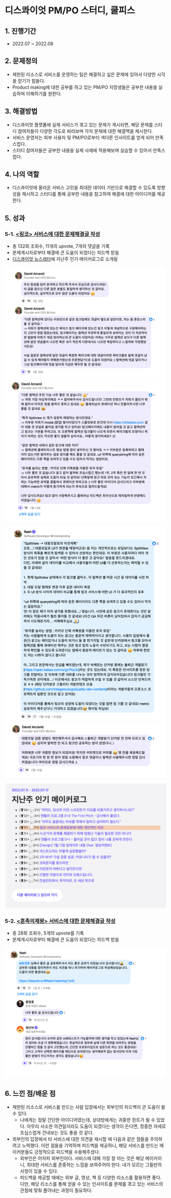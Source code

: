 # 디스콰이엇 PM/PO 스터디, 쿨피스

## 1. 진행기간

* 2022.07 \~ 2022.08

## 2. 문제정의

* 제한된 리소스로 서비스를 운영하는 팀은 해결하고 싶은 문제에 있어서 다양한 시각을 얻기가 힘들다.
* Product making에 대한 공부를 하고 있는 PM/PO 지망생들은 공부한 내용을 실습하며 이해하기를 원한다.

## 3. 해결방법

* 디스콰이엇 플랫폼에 실제 서비스가 겪고 있는 문제가 게시되면, 해당 문제를 스터디 참여자들이 다양한 각도로 바라보며 각자 문제에 대한 해결책을 제시한다.
* 서비스 운영자는 외부 사용자 및 PM/PO로부터 색다른 인사이트를 얻게 되어 만족스럽다.
* 스터디 참여자들은 공부한 내용을 실제 사례에 적용해보며 실습할 수 있어서 만족스럽다.

## 4. 나의 역할

* 디스콰이엇에 올라온 서비스 고민을 최대한 데이터 기반으로 해결할 수 있도록 방향성을 제시하고 스터디를 통해 공부한 내용을 참고하여 해결에 대한 아이디어를 제공한다.&#x20;

## 5. 성과

### 5-1. [<링코> 서비스에 대한 문제해결글 작성](https://disquiet.io/@flash/makerlog/1140)

* 총 132회 조회수, 11개의 upvote, 7개의 댓글을 기록
* 문제게시자로부터 해결에 큰 도움이 되었다는 피드백 받음
* [디스콰이엇 뉴스레터](https://stibee.com/api/v1.0/emails/share/hBRs2GUbFdW7yxIHvJCGFPlVS2Vk0Mk=)에 지난주 인기 메이커로그로 소개됨

![](<../../.gitbook/assets/culpis-01.png>)![](<../../.gitbook/assets/culpis-04.png>)

![](<../../.gitbook/assets/culpis-02.png>)![](<../../.gitbook/assets/culpis-05.png>)



![](<../../.gitbook/assets/culpis-03.png>)



### 5-2. [<혼족의제왕> 서비스에 대한 문제해결글 작성](https://disquiet.io/@flash/makerlog/1245)

* 총 28회 조회수, 5개의 upvote를 기록
* 문제게시자로부터 해결에 큰 도움이 되었다는 피드백 받음

![](<../../.gitbook/assets/culpis-06.png>)

## 6. 느낀 점/배운 점

* 제한된 리소스로 서비스를 만드는 사람 입장에서는 외부인의 피드백이 큰 도움이 될 수 있다.
  * 나에게는 정말 간단한 아이디어였는데, 상대방에게는 귀중한 힌트가 될 수 있었다. 아무리 사소한 의견일지라도 도움이 되겠다는 생각이 든다면, 정중한 자세로 조심스럽게 건네보는 것도 좋을 것 같다.&#x20;
* 외부인의 입장에서 타 서비스에 대한 의견을 제시할 때 다음과 같은 점들을 주의하려고 노력했다. 이런 점들을 기억하며 피드백을 제공하니, 해당 서비스를 만드는 메이커분들도 긍정적으로 피드백을 수용해주셨다.
  * 외부인은 어차피 외부인이다. 서비스에 대해 가장 잘 아는 것은 해당 메이커이니, 최대한 서비스를 존중하는 느낌을 보여주어야 한다. 내가 모르는 그들만의 사정이 있을 수 있다.
  * 피드백을 제공할 때에는 외부 글, 영상, 책 등 다양한 리소스를 활용하면 좋다. 다만, 해당 리소스를 통해 얻을 수 있는 인사이트를 문제를 겪고 있는 서비스의 관점에 맞춰 풀어내는 과정이 필요하다.
